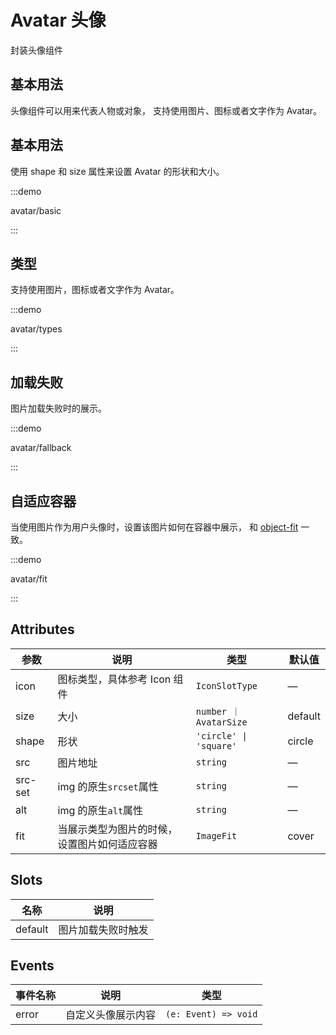 # Avatar 头像

封装头像组件

## 基本用法

头像组件可以用来代表人物或对象， 支持使用图片、图标或者文字作为 Avatar。

## 基本用法

使用 shape 和 size 属性来设置 Avatar 的形状和大小。

:::demo

avatar/basic

:::

## 类型

支持使用图片，图标或者文字作为 Avatar。

:::demo

avatar/types

:::

## 加载失败

图片加载失败时的展示。

:::demo

avatar/fallback

:::

## 自适应容器

当使用图片作为用户头像时，设置该图片如何在容器中展示， 和 [object-fit](https://developer.mozilla.org/en-US/docs/Web/CSS/object-fit) 一致。

:::demo

avatar/fit

:::

## Attributes

| 参数    | 说明                                         | 类型                   | 默认值  |
| ------- | -------------------------------------------- | ---------------------- | ------- |
| icon    | 图标类型，具体参考 Icon 组件                 | `IconSlotType`         | —       |
| size    | 大小                                         | `number ｜ AvatarSize` | default |
| shape   | 形状                                         | `'circle' \| 'square'` | circle  |
| src     | 图片地址                                     | `string`               | —       |
| src-set | img 的原生`srcset`属性                       | `string`               | —       |
| alt     | img 的原生`alt`属性                          | `string`               | —       |
| fit     | 当展示类型为图片的时候，设置图片如何适应容器 | `ImageFit`             | cover   |

## Slots

| 名称    | 说明               |
| ------- | ------------------ |
| default | 图片加载失败时触发 |

## Events

| 事件名称 | 说明               | 类型                 |
| -------- | ------------------ | -------------------- |
| error    | 自定义头像展示内容 | `(e: Event) => void` |
